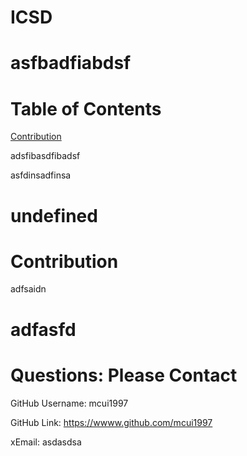 

# ICSD

# asfbadfiabdsf

# Table of Contents

[Contribution](#contribution)

adsfibasdfibadsf

asfdinsadfinsa

# undefined

# Contribution

adfsaidn

# adfasfd

# Questions: Please Contact

GitHub Username: mcui1997 

GitHub Link: https://wwww.github.com/mcui1997

xEmail: asdasdsa


